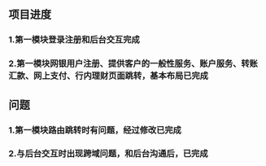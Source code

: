 ## 项目进度
### 1.第一模块登录注册和后台交互完成
### 2.第一模块网银用户注册、提供客户的一般性服务、账户服务、转账汇款、网上支付、行内理财页面跳转，基本布局已完成
## 问题
### 1.第一模块路由跳转时有问题，经过修改已完成
### 2.与后台交互时出现跨域问题，和后台沟通后，已完成